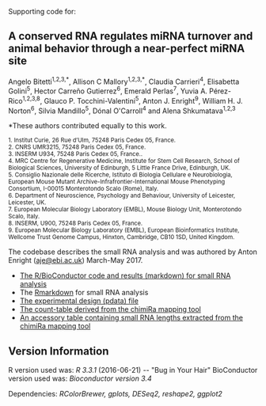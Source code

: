 
Supporting code for:

## A conserved RNA regulates miRNA turnover and animal behavior through a near-perfect miRNA site

Angelo Bitetti<sup>1,2,3,\*</sup>, Allison C Mallory<sup>1,2,3,\*</sup>, Claudia Carrieri<sup>4</sup>, 
Elisabetta Golini<sup>5</sup>, Hector Carreño Gutierrez<sup>6</sup>, Emerald Perlas<sup>7</sup>, Yuvia A. Pérez-Rico<sup>1,2,3,8</sup>, 
Glauco P. Tocchini-Valentini<sup>5</sup>, Anton J. Enright<sup>9</sup>, William H. J. Norton<sup>6</sup>, 
Silvia Mandillo<sup>5</sup>, Dónal O'Carroll<sup>4</sup> and Alena Shkumatava<sup>1,2,3</sup>	

*These authors contributed equally to this work.

<sub>1. Institut Curie, 26 Rue d’Ulm, 75248 Paris Cedex 05, France.</sub><br>
<sub>2. CNRS UMR3215, 75248 Paris Cedex 05, France.</sub><br>
<sub>3. INSERM U934, 75248 Paris Cedex 05, France..</sub><br>
<sub>4. MRC Centre for Regenerative Medicine, Institute for Stem Cell Research, School of Biological Sciences, University of Edinburgh, 5 Little France Drive, Edinburgh, UK.</sub><br>
<sub>5. Consiglio Nazionale delle Ricerche, Istituto di Biologia Cellulare e Neurobiologia, European Mouse Mutant Archive-Infrafrontier-International Mouse Phenotyping Consortium, I-00015 Monterotondo Scalo (Rome), Italy.</sub><br>
<sub>6. Department of Neuroscience, Psychology and Behaviour, University of Leicester, Leicester, UK.</sub><br>
<sub>7. European Molecular Biology Laboratory (EMBL), Mouse Biology Unit, Monterotondo Scalo, Italy.</sub><br>
<sub>8. INSERM, U900, 75248 Paris Cedex 05, France.</sub><br>
<sub>9. European Molecular Biology Laboratory (EMBL), European Bioinformatics Institute, Wellcome Trust Genome Campus, Hinxton, Cambridge, CB10 1SD, United Kingdom.</sub><br>

The codebase describes the small RNA analysis and was authored by Anton Enright (aje@ebi.ac.uk) March-May 2017.

* [The R/BioConductor code and results (markdown) for small RNA analysis](alena_new_data_mar_2017.md)
* The [Rmarkdown](alena_new_data_mar_2017.rmd) for small RNA analysis
* [The experimental design (pdata) file](pdata_mar_2017.txt)
* [The count-table derived from the chimiRa mapping tool](mouse_counts_mar_2017.txt)
* [An accessory table containing small RNA lengths extracted from the chimiRa mapping tool](length_tables_mouse_mar_2017.txt)

## Version Information

R version used was: _R 3.3.1_ (2016-06-21) -- "Bug in Your Hair"
BioConductor version used was: _Bioconductor version 3.4_

Dependencies: *RColorBrewer, gplots, DESeq2, reshape2, ggplot2*

